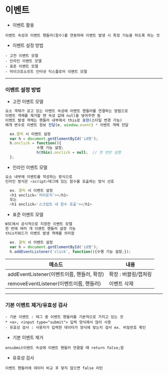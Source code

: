 # 이벤트

- 이벤트 활용

`이벤트 속성과 이벤트 핸들러(함수)를 연동하여 이벤트 발생 시 특정 기능을 하도록 하는 것`

- 이벤트 설정 방법

```
- 고전 이벤트 모델
- 인라인 이벤트 모델
- 표준 이벤트 모델
- 마이크로소프트 인터넷 익스플로러 이벤트 모델
```

------------------------------------------------------------------------------------

### 이벤트 설정 방법

- 고전 이벤트 모델

```javascript
요소 객체가 갖고 있는 이벤트 속성에 이벤트 핸들러를 연결하는 방법으로
이벤트 객체를 제거할 땐 속성 값에 null을 넣어주면 됨
이벤트 발생 객체는 핸들러 내부에서 this로 표현(스타일 변경 가능)
매개 변수로 이벤트 정보 전달(e, window.event) * 이벤트 객체 전달

  ex.클릭 시 이벤트 설정
  var h = document.getElementById('id명');
  h.onclick = function(){
              수행 기능 설정;
              h(this).onclick = null;  // 한 번만 실행
  };
```

- 인라인 이벤트 모델

```javascript
요소 내부에 이벤트를 작성하는 방식으로
인라인 방식은 <script>태그에 있는 함수를 호출하는 방식 선호

  ex. 클릭 시 이벤트 설정
  <h1 onclick='처리로직'></h1>
  또는
  <h1 onclick='스크립트 내 함수 호출'></h1>
```

- 표준 이벤트 모델

```javascript
W3C에서 공식적으로 지정한 이벤트 모델
한 번에 여러 개 이벤트 핸들러 설정 가능
this키워드가 이벤트 발생 객체를 의미함

  ex. 클릭 시 이벤트 설정
  var h = document.getElementById('id명');
  h.addEventListener('click', function(){수행 기능 설정;});
```

|메소드|내용|
|---|---|
|addEventListener(이벤트이름, 핸들러, 확장)|확장 : 버블링/캡쳐링|
|removeEventListener(이벤트이름, 핸들러)|이벤트 삭제|


----------------------------------------------------------------------------------

### 기본 이벤트 제거/유효성 검사

```
- 기본 이벤트 : 태그 중 이벤트 핸들러를 기본적으로 가지고 있는 것
* <a>, <input type="submit"> 입력 양식에서 많이 사용
- 유효성 검사 : 사용자가 입력한 데이터가 양식에 맞는지 검사 ex. 비밀번호 확인
```

- 기본 이벤트 제거

`onsubmit이벤트 속성에 이벤트 핸들러 연결할 때 return false;함`

- 유효성 검사

`이벤트 핸들러에 데이터 비교 후 맞지 않으면 false 리턴`
